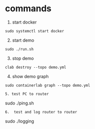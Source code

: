 # commands
1. start docker
```
sudo systemctl start docker
```
2. start demo
 ```
sudo ./run.sh 
```
3. stop demo
```
clab destroy --topo demo.yml
```
4. show demo graph
```
sudo containerlab graph --topo demo.yml

5. test PC to router
```
sudo ./ping.sh
```
6.  test and log router to router 
```
sudo ./logging
```